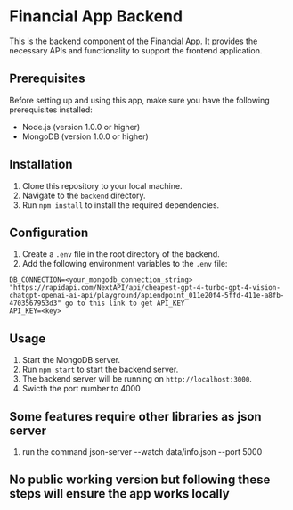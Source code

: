 # Financial App Backend

This is the backend component of the Financial App. It provides the necessary APIs and functionality to support the frontend application.

## Prerequisites

Before setting up and using this app, make sure you have the following prerequisites installed:

- Node.js (version 1.0.0 or higher)
- MongoDB (version 1.0.0 or higher)

## Installation

1. Clone this repository to your local machine.
2. Navigate to the `backend` directory.
3. Run `npm install` to install the required dependencies.

## Configuration

1. Create a `.env` file in the root directory of the backend.
2. Add the following environment variables to the `.env` file:

```
DB_CONNECTION=<your_mongodb_connection_string>
"https://rapidapi.com/NextAPI/api/cheapest-gpt-4-turbo-gpt-4-vision-chatgpt-openai-ai-api/playground/apiendpoint_011e20f4-5ffd-411e-a8fb-4703567953d3" go to this link to get API_KEY
API_KEY=<key>
```

## Usage

1. Start the MongoDB server.
2. Run `npm start` to start the backend server.
3. The backend server will be running on `http://localhost:3000`.
4. Swicth the port number to 4000


## Some features require other libraries as json server
1. run the command json-server --watch data/info.json --port 5000

## No public working version but following these steps will ensure the app works locally